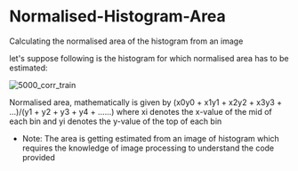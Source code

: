# Normalised-Histogram-Area
Calculating the normalised area of the histogram from an image

let's suppose following is the histogram for which normalised area has to be estimated:

   ![5000_corr_train](https://user-images.githubusercontent.com/104511030/204223580-cab92d1d-3edf-4740-a32f-de29a3917429.png)

Normalised area, mathematically is given by 
          (x0y0 + x1y1 + x2y2 + x3y3 + ...)/(y1 + y2 + y3 + y4 + ......)
          where xi denotes the x-value of the mid of each bin and yi denotes the y-value of the top of each bin

* Note: The area is getting estimated from an image of histogram which requires the knowledge of image processing to understand the code provided
